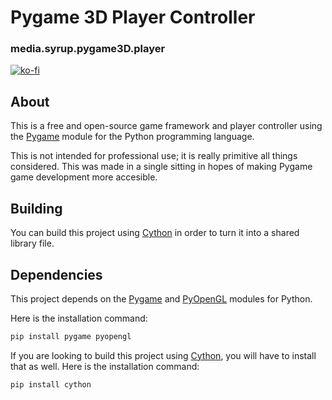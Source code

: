 # Pygame 3D Player Controller
### media.syrup.pygame3D.player

[![ko-fi](https://ko-fi.com/img/githubbutton_sm.svg)](https://ko-fi.com/D1D2C20YB)

## About
This is a free and open-source game framework and player controller using the [Pygame](https://www.pygame.org) module for the Python programming language.

This is not intended for professional use; it is really primitive all things considered. This was made in a single sitting in hopes of making
Pygame game development more accesible. 

## Building
You can build this project using [Cython](https://cython.org) in order to turn it into a shared library file.

## Dependencies
This project depends on the [Pygame](https://www.pygame.org) and [PyOpenGL](http://pyopengl.sourceforge.net/) modules for Python.

Here is the installation command:
```sh
pip install pygame pyopengl
```

If you are looking to build this project using [Cython](https://cython.org), 
you will have to install that as well.
Here is the installation command:
```sh
pip install cython
```
